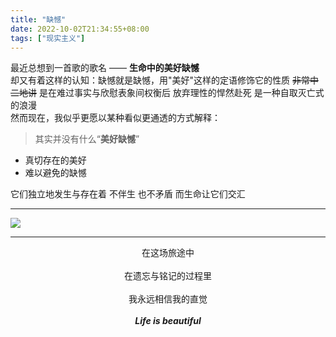 ```yaml
---
title: "缺憾"
date: 2022-10-02T21:34:55+08:00
tags: ["现实主义"]
---
```


  最近总想到一首歌的歌名 —— **生命中的美好缺憾** <br>
  却又有着这样的认知：缺憾就是缺憾，用"美好"这样的定语修饰它的性质 <del>非常中二地讲</del> 是在难过事实与欣慰表象间权衡后 放弃理性的悍然赴死 是一种自取灭亡式的浪漫<br>
  然而现在，我似乎更愿以某种看似更通透的方式解释：<br>
  
  > 其实并没有什么“**美好缺憾**” 

 - 真切存在的美好
 - 难以避免的缺憾 

 它们独立地发生与存在着 不伴生 也不矛盾 而生命让它们交汇

---

![](https://gcore.jsdelivr.net/gh/AlexLiu2022/resources/img/string-moon.JPG)

---


<center>在这场旅途中<br><br>
在遗忘与铭记的过程里<br><br>
我永远相信我的直觉<br><br>
 <strong><em>Life is beautiful</em><strong>
<center>
